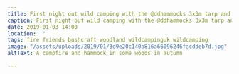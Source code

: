 ```yaml
---
title: First night out wild camping with the @ddhammocks 3x3m tarp and hammock.
caption: First night out wild camping with the @ddhammocks 3x3m tarp and hammock.
date: 2019-01-03 14:00
location: ''
tags: fire friends bushcraft woodland wildcampinguk wildcamping
image: "/assets/uploads/2019/01/3d9e20c140a816a66096246facddeb7d.jpg"
altText: A campfire and hammock in some woods in autumn

---
```

